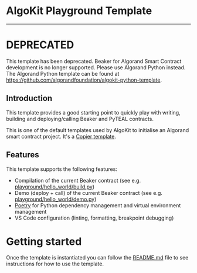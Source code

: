 # AlgoKit Playground Template

---
# DEPRECATED
This template has been deprecated. Beaker for Algorand Smart Contract development is no longer supported. Please use Algorand Python instead. The Algorand Python template can be found at https://github.com/algorandfoundation/algokit-python-template.

## Introduction

This template provides a good starting point to quickly play with writing, building and deploying/calling Beaker and PyTEAL contracts.

This is one of the default templates used by AlgoKit to initialise an Algorand smart contract project. It's a [Copier template](https://copier.readthedocs.io/en/stable/).

## Features

This template supports the following features:

* Compilation of the current Beaker contract (see e.g. [playground/hello_world/build.py](./playground/hello_world/build.py))
* Demo (deploy + call) of the current Beaker contract (see e.g. [playground/hello_world/demo.py](./playground/hello_world/demo.py))
* [Poetry](https://python-poetry.org/) for Python dependency management and virtual environment management
* VS Code configuration (linting, formatting, breakpoint debugging)


# Getting started

Once the template is instantiated you can follow the [README.md](template_content/README.md) file to see instructions for how to use the template.
